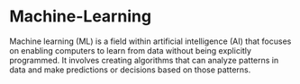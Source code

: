 # Machine-Learning
Machine learning (ML) is a field within artificial intelligence (AI) that focuses on enabling computers to learn from data without being explicitly programmed. It involves creating algorithms that can analyze patterns in data and make predictions or decisions based on those patterns.
